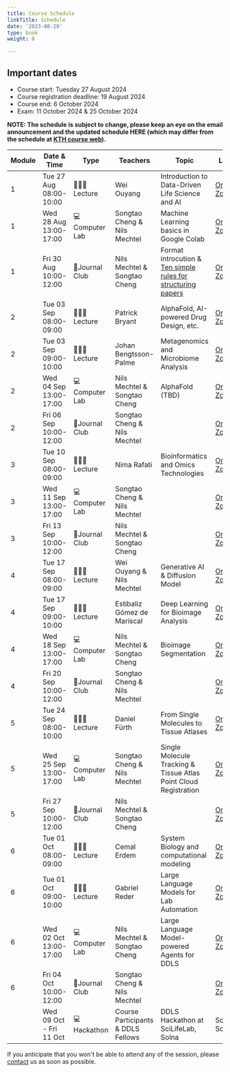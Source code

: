 ```yaml
---
title: Course Schedule
linkTitle: Schedule
date: '2023-08-29'
type: book
weight: 8

---
```

## Important dates

- Course start: Tuesday 27 August 2024
- Course registration deadline: 19 August 2024
- Course end: 6 October 2024
- Exam: 11 October 2024 & 25 October 2024

**NOTE: The schedule is subject to change, please keep an eye on the email announcement and the updated schedule HERE (which may differ from the schedule at [KTH course web](https://www.kth.se/social/course/SK2538/calendar/)).**

| Module | Date & Time            | Type          | Teachers                           | Topic                                                                                                                                          | Location                                                | Status          |
|--------|------------------------|---------------|------------------------------------|------------------------------------------------------------------------------------------------------------------------------------------------|---------------------------------------------------------|-----------------|
| 1      | Tue 27 Aug 08:00-10:00 | 🧑🏻‍🏫Lecture    | Wei Ouyang                         | Introduction to Data-Driven Life Science and AI                                                                                                | [Online via Zoom](https://kth-se.zoom.us/j/69812177998) | confirmed       |
| 1      | Wed 28 Aug 13:00-17:00 | 💻Computer Lab | Songtao Cheng & Nils Mechtel       | Machine Learning basics in Google Colab                                                                                                        | [Online via Zoom](https://kth-se.zoom.us/j/69812177998) |                 |
| 1      | Fri 30 Aug 10:00-12:00 | 💬Journal Club | Nils Mechtel & Songtao Cheng       | Format introcution & [Ten simple rules for structuring papers](https://journals.plos.org/ploscompbiol/article?id=10.1371/journal.pcbi.1005619) | [Online via Zoom](https://kth-se.zoom.us/j/69812177998) |                 |
| 2      | Tue 03 Sep 08:00-09:00 | 🧑🏻‍🏫Lecture    | Patrick Bryant                     | AlphaFold, AI-powered Drug Design, etc.                                                                                                        | [Online via Zoom](https://kth-se.zoom.us/j/69812177998) | confirmed |
| 2      | Tue 03 Sep 09:00-10:00 | 🧑🏻‍🏫Lecture    | Johan Bengtsson-Palme              | Metagenomics and Microbiome Analysis                                                                                                           | [Online via Zoom](https://kth-se.zoom.us/j/69812177998) | confirmed |
| 2      | Wed 04 Sep 13:00-17:00 | 💻Computer Lab | Nils Mechtel & Songtao Cheng       | AlphaFold (TBD)                                                                                                                                | [Online via Zoom](https://kth-se.zoom.us/j/69812177998) |                 |
| 2      | Fri 06 Sep 10:00-12:00 | 💬Journal Club | Songtao Cheng & Nils Mechtel       |                                                                                                                                                | [Online via Zoom](https://kth-se.zoom.us/j/69812177998) |                 |
| 3      | Tue 10 Sep 08:00-09:00 | 🧑🏻‍🏫Lecture    | Nima Rafati                        | Bioinformatics and Omics Technologies                                                                                                          | [Online via Zoom](https://kth-se.zoom.us/j/69812177998) | to be confirmed |
| 3      | Wed 11 Sep 13:00-17:00 | 💻Computer Lab | Songtao Cheng & Nils Mechtel       |                                                                                                                                                | [Online via Zoom](https://kth-se.zoom.us/j/69812177998) |                 |
| 3      | Fri 13 Sep 10:00-12:00 | 💬Journal Club | Nils Mechtel & Songtao Cheng       |                                                                                                                                                | [Online via Zoom](https://kth-se.zoom.us/j/69812177998) |                 |
| 4      | Tue 17 Sep 08:00-09:00 | 🧑🏻‍🏫Lecture    | Wei Ouyang & Nils Mechtel          | Generative AI & Diffusion Model                                                                                                                | [Online via Zoom](https://kth-se.zoom.us/j/69812177998) | confirmed       |
| 4      | Tue 17 Sep 09:00-10:00 | 🧑🏻‍🏫Lecture    | Estibaliz Gómez de Mariscal        | Deep Learning for Bioimage Analysis                                                                                                            | [Online via Zoom](https://kth-se.zoom.us/j/69812177998) | confirmed       |
| 4      | Wed 18 Sep 13:00-17:00 | 💻Computer Lab | Nils Mechtel & Songtao Cheng       | Bioimage Segmentation                                                                                                                          | [Online via Zoom](https://kth-se.zoom.us/j/69812177998) |                 |
| 4      | Fri 20 Sep 10:00-12:00 | 💬Journal Club | Songtao Cheng & Nils Mechtel       |                                                                                                                                                | [Online via Zoom](https://kth-se.zoom.us/j/69812177998) |                 |
| 5      | Tue 24 Sep 08:00-10:00 | 🧑🏻‍🏫Lecture    | Daniel Fürth                       | From Single Molecules to Tissue Atlases                                                                                                        | [Online via Zoom](https://kth-se.zoom.us/j/69812177998) | confirmed       |
| 5      | Wed 25 Sep 13:00-17:00 | 💻Computer Lab | Songtao Cheng & Nils Mechtel       | Single Molecule Tracking & Tissue Atlas Point Cloud Registration                                                                               | [Online via Zoom](https://kth-se.zoom.us/j/69812177998) |                 |
| 5      | Fri 27 Sep 10:00-12:00 | 💬Journal Club | Nils Mechtel & Songtao Cheng       |                                                                                                                                                | [Online via Zoom](https://kth-se.zoom.us/j/69812177998) |                 |
| 6      | Tue 01 Oct 08:00-09:00 | 🧑🏻‍🏫Lecture    | Cemal Erdem                        | System Biology and computational modeling                                                                                                      | [Online via Zoom](https://kth-se.zoom.us/j/69812177998) | to be confirmed |
| 6      | Tue 01 Oct 09:00-10:00 | 🧑🏻‍🏫Lecture    | Gabriel Reder                      | Large Language Models for Lab Automation                                                                                                       | [Online via Zoom](https://kth-se.zoom.us/j/69812177998) | to be confirmed |
| 6      | Wed 02 Oct 13:00-17:00 | 💻Computer Lab | Nils Mechtel & Songtao Cheng       | Large Language Model-powered Agents for DDLS                                                                                                   | [Online via Zoom](https://kth-se.zoom.us/j/69812177998) |                 |
| 6      | Fri 04 Oct 10:00-12:00 | 💬Journal Club | Songtao Cheng & Nils Mechtel       |                                                                                                                                                | [Online via Zoom](https://kth-se.zoom.us/j/69812177998) |                 |
|        | Wed 09 Oct - Fri 11 Oct    | 💻Hackathon    | Course Participants & DDLS Fellows | DDLS Hackathon at SciLifeLab, Solna                                                                                                            | SciLifeLab, Solna                                       | to be confirmed |

If you anticipate that you won't be able to attend any of the session, please [contact](/contact) us as soon as possible.
